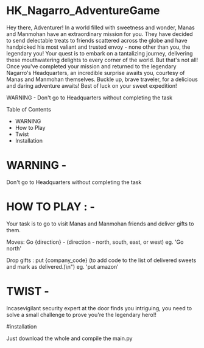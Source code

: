 # HK_Nagarro_AdventureGame

Hey there, Adventurer!
In a world filled with sweetness and wonder, Manas and Manmohan have an extraordinary mission for you.
They have decided to send delectable treats to friends scattered across the globe and
have handpicked his most valiant and trusted envoy - none other than you, the legendary you!
Your quest is to embark on a tantalizing journey, delivering these mouthwatering delights to every corner of the world.
But that's not all! Once you've completed your mission and returned to the legendary Nagarro's Headquarters,
an incredible surprise awaits you, courtesy of Manas and Manmohan themselves.
Buckle up, brave traveler, for a delicious and daring adventure awaits! Best of luck on your sweet expedition!

WARNING - Don't go to Headquarters without completing the task

Table of Contents
- WARNING
- How to Play
- Twist
- Installation

# WARNING - 

Don't go to Headquarters without completing the task

# HOW TO PLAY : -

Your task is to go to visit Manas and Manmohan friends and deliver gifts to them.

Moves: Go {direction} -  (direction - north, south, east, or west) 
	eg. 'Go north'

Drop gifts : put {company_code} (to add code to the list of delivered sweets and mark as delivered.)\n")
	     eg. 'put amazon'

# TWIST - 

Incasevigilant security expert at the door finds you intriguing, you need to solve a small challenge to prove you're the legendary hero!!

#installation

Just download the whole and compile the main.py
